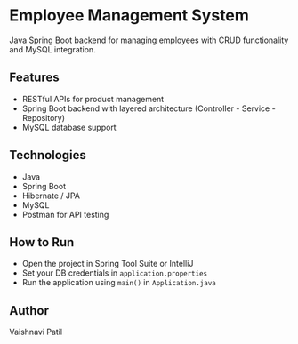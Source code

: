 # Employee Management System

Java Spring Boot backend for managing employees with CRUD functionality and MySQL integration.

## Features
- RESTful APIs for product management
- Spring Boot backend with layered architecture (Controller - Service - Repository)
- MySQL database support

## Technologies
- Java
- Spring Boot
- Hibernate / JPA
- MySQL
- Postman for API testing

## How to Run
- Open the project in Spring Tool Suite or IntelliJ
- Set your DB credentials in `application.properties`
- Run the application using `main()` in `Application.java`

## Author
Vaishnavi Patil
